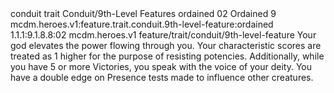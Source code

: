 <ability>
  <metadata>
    <class>conduit</class>
    <feature_type>trait</feature_type>
    <file_dpath>Conduit/9th-Level Features</file_dpath>
    <item_id>ordained</item_id>
    <item_index>02</item_index>
    <item_name>Ordained</item_name>
    <level>9</level>
    <scc>mcdm.heroes.v1:feature.trait.conduit.9th-level-feature:ordained</scc>
    <scdc>1.1.1:9.1.8.8:02</scdc>
    <source>mcdm.heroes.v1</source>
    <type>feature/trait/conduit/9th-level-feature</type>
  </metadata>
  <effects>
    <effect type="mundane">Your god elevates the power flowing through you. Your characteristic scores are treated as 1 higher for the purpose of resisting potencies. Additionally, while you have 5 or more Victories, you speak with the voice of your deity. You have a double edge on Presence tests made to influence other creatures.</effect>
  </effects>
</ability>
